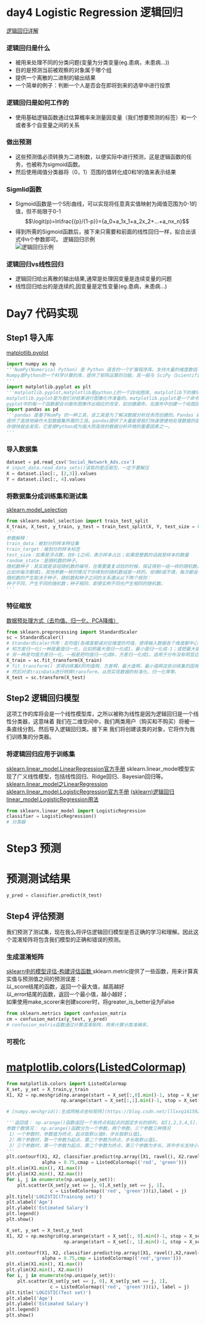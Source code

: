# day4 Logistic Regression 逻辑回归
[逻辑回归详解](https://blog.csdn.net/liulina603/article/details/78676723)
### 逻辑回归是什么
* 被用来处理不同的分类问题(变量为分类变量(eg.患病，未患病...))
* 目的是预测当前被观察的对象属于哪个组
* 提供一个离散的二进制的输出结果
* 一个简单的例子：判断一个人是否会在即将到来的选举中进行投票
### 逻辑回归是如何工作的
* 使用基础逻辑函数通过估算概率来测量因变量（我们想要预测的标签）和一个或者多个自变量之间的关系
### 做出预测
* 这些预测值必须转换为二进制数，以便实际中进行预测，这是逻辑函数的任务，也被称为sigmoid函数。
* 然后使用阈值分类器将（0，1）范围的值转化成0和1的值来表示结果
### Sigmlid函数
* Sigmoid函数是一个S形曲线，可以实现将任意真实值映射为阈值范围为0-1的值，但不局限于0-1  
 $$\logit(p)=ln\frac{{p}/{1-p}}={a_0+a_1x_1+a_2x_2+...+a_nx_n}$$
* 得到所需的Sigmoid函数后，接下来只需要和前面的线性回归一样，拟合出该式中n个参数即可。
逻辑回归示例  
![逻辑回归示例](https://github.com/liangju1996/100-days-of-ml-code/blob/master/图片/day4.png)

### 逻辑回归vs线性回归
* 逻辑回归给出离散的输出结果,通常是处理因变量是连续变量的问题
* 线性回归给出的是连续的,因变量是定性变量(eg.患病，未患病...)

# Day7 代码实现
## Step1 导入库
[matplotlib.pyplot](http://baijiahao.baidu.com/s?id=1579894571835817104&wfr=spider&for=pc)
```python
import numpy as np
'''NumPy(Numerical Python) 是 Python 语言的一个扩展程序库，支持大量的维度数组与矩阵运算，此外也针对数组运算提供大量的数学函数库.
Numpy是Python的一个科学计算的库，提供了矩阵运算的功能，其一般与 SciPy（Scientific Python）和 Matplotlib（绘图库）一起使用.
'''
import matplotlib.pyplot as plt
'''matplotlib.pyplot,matplotlib是python上的一个2D绘图库, matplotlib下的模块pyplot是一个有命令样式的函数集合，
matplotlib.pyplot是为我们对结果进行图像化作准备的。matplotlib.pyplot是一个命令型函数集合，它可以让我们像使用MATLAB一样使用matplotlib。
pyplot中的每一个函数都会对画布图像作出相应的改变，如创建画布、在画布中创建一个绘图区、在绘图区上画几条线、给图像添加文字说明等。'''
import pandas as pd
'''pandas 是基于NumPy 的一种工具，该工具是为了解决数据分析任务而创建的。Pandas 纳入了大量库和一些标准的数据模型，
提供了高效地操作大型数据集所需的工具。pandas提供了大量能使我们快速便捷地处理数据的函数和方法。
你很快就会发现，它是使Python成为强大而高效的数据分析环境的重要因素之一。
'''
```
### 导入数据集
```python
dataset = pd.read_csv('Social_Network_Ads.csv')
# input_data.read_data_sets()读取的是压缩包，一定不要解压
X = dataset.iloc[:, [2,3]].values
Y = dataset.iloc[:, 4].values
```
### 将数据集分成训练集和测试集
[sklearn.model_selection](https://scikit-learn.org/stable/modules/cross_validation.html)
```python
from sklearn.model_selection import train_test_split
X_train, X_test, y_train, y_test = train_test_split(X, Y, test_size = 0.25, random_state = 0)
'''
参数解释：
train_data：被划分的样本特征集
train_target：被划分的样本标签
test_size：如果是浮点数，在0-1之间，表示样本占比；如果是整数的话就是样本的数量
random_state：是随机数的种子。
随机数种子：其实就是该组随机数的编号，在需要重复试验的时候，保证得到一组一样的随机数。
比如你每次都填1，其他参数一样的情况下你得到的随机数组是一样的。但填0或不填，每次都会不一样。
随机数的产生取决于种子，随机数和种子之间的关系遵从以下两个规则：
种子不同，产生不同的随机数；种子相同，即使实例不同也产生相同的随机数。
'''
```

### 特征缩放
[数据预处理方式（去均值、归一化、PCA降维）](https://blog.csdn.net/maqunfi/article/details/82252480)
```python
from sklearn.preprocessing import StandardScaler
sc = StandardScaler()
# StandardScaler作用：去均值(各维度都减对应维度的均值，使得输入数据各个维度都中心化为0，进行去均值的原因是因为如果不去均值的话会容易拟合)
# 和方差归一化(一种是最值归一化，比如把最大值归一化成1，最小值归一化成-1；或把最大值归一化成1，最小值归一化成0。适用于本来就分布在有限范围内的数据。        
# 另一种是均值方差归一化，一般是把均值归一化成0，方差归一化成1。适用于分布没有明显边界的情况。)。且是针对每一个特征维度来做的，而不是针对样本。
X_train = sc.fit_transform(X_train)
# fit_transform() 求得训练集X的均值啊，方差啊，最大值啊，最小值啊这些训练集的固有属性
# 然后对该trainData进行转换transform，从而实现数据的标准化、归一化等等。
X_test = sc.transform(X_test)
```

## Step2 逻辑回归模型

这项工作的库将会是一个线性模型库，之所以被称为线性是因为逻辑回归是一个线性分类器，这意味着
我们在二维空间中，我们两类用户（购买和不购买）将被一条直线分割。然后导入逻辑回归类。接下来
我们将创建该类的对象，它将作为我们训练集的分类器。
### 将逻辑回归应用于训练集
[sklearn.linear_model.LinearRegression官方手册](https://scikitlearn.org/stable/modules/generated/sklearn.linear_model.LinearRegression.html)
sklearn.linear_model模型实现了广义线性模型，包括线性回归、Ridge回归、Bayesian回归等。  
[sklearn.linear_model之LinearRegression](https://blog.csdn.net/jingyi130705008/article/details/78163955)  
[sklearn.linear_model.LogisticRegression官方手册](https://scikit-learn.org/stable/modules/linear_model.html#logistic-regression)
[(sklearn)逻辑回归linear_model.LogisticRegression用法](https://blog.csdn.net/mrxjh/article/details/78499801)
```python
from sklearn.linear_model import LogisticRegression
classifier = LogisticRegression()
# 分类器
```

# Step3 预测
# 预测测试结果
```python
y_pred = classifier.predict(X_test)
```

## Step4 评估预测
我们预测了测试集，现在我么将评估逻辑回归模型是否正确的学习和理解。因此这个混淆矩阵将包含我们模型的正确和错误的预测。
### 生成混淆矩阵
[sklearn中的模型评估-构建评估函数 ](https://www.cnblogs.com/harvey888/p/6964741.html)
sklearn.metric提供了一些函数，用来计算真实值与预测值之间的预测误差：  
以_score结尾的函数，返回一个最大值，越高越好  
以_error结尾的函数，返回一个最小值，越小越好；  
如果使用make_scorer来创建scorer时，将greater_is_better设为False
```python
from sklearn.metrics import confusion_matrix
cm = confusion_matrix(y_test, y_pred)
# confusion_matrix函数通过计算混淆矩阵，用来计算分类准确率。
```

### 可视化
# [matplotlib.colors(ListedColormap)](https://blog.csdn.net/zhaogeng111/article/details/78419015)
```python
from matplotlib.colors import ListedColormap
X_set, y_set = X_train,y_train
X1, X2 = np.meshgrid(np.arange(start = X_set[:,0].min()-1, stop = X_set[:, 0].max()+1, step = 0.01),
                    np.arange(start = X_set[:,1].min()-1, stop = X_set[:, 1].max()+1, setp = 0.01))

# [numpy.meshgrid():生成网格点坐标矩阵](https://blog.csdn.net/lllxxq141592654/article/details/81532855)。

'''返回值： np.arange()函数返回一个有终点和起点的固定步长的排列，如[1,2,3,4,5]，起点是1，终点是5，步长为1。 
参数个数情况： np.arange()函数分为一个参数，两个参数，三个参数三种情况 
 1）一个参数时，参数值为终点，起点取默认值0，步长取默认值1。 
 2）两个参数时，第一个参数为起点，第二个参数为终点，步长取默认值1。 
 3）三个参数时，第一个参数为起点，第二个参数为终点，第三个参数为步长。其中步长支持小数。
'''
plt.contourf(X1, X2, classifier.predict(np.array([X1, ravel(), X2.ravel()]).T).reshape(X1. shape),
             alpha = 0.75,cmap = ListedColormap(('red', 'green')))
plt.xlim(X1.min(), X1.max())
plt.ylim(X2.min(), X2.max())
for i, j in enumerate(np.unique(y_set)):
    plt.scatter(X_set[y_set == j, 0],X_set[y_set == j, 1],
                c = ListedColormap(('red', 'green'))(i),label = j)
plt.titel('LOGISTIC(Training set)')
plt.xlabel('Age')
plt.ylabel('Estimated Salary')
plt.legend()
plt.show()

X_set, y_set = X_test,y_test
X1, X2 = np.meshgrid(np.arange(start = X_set[:, 0].min()-1, stop = X_set[:, 0].max()+1, step = 0.01),
                     np.arange(start = X_set[:, 1].min()-1, stop = X_set[:, 1].max()+1, step = 0.01))

plt.contourf(X1, X2, classifier.predict(np.array([X1, ravel(),X2,ravel()]).T).reshape(X1.shape),
             alpha = 0.75,cmp = ListedColormap(('red','green')))
plt.xlim(X1.min(), X1.max())
plt.ylim(X2.min(), X2.max())
for i, j in enumerate(np.unique(y_set)):
    plt.scatter(X_set[y_set == j, 0], X_set[y_set == j, 1],
                c = ListedColormap(('red', 'green'))(i), label = j)
plt.title('LOGISTIC(Test set)')
plt.xlabel('Age')
plt.ylabel('Estimated Salary')
plt.legend()
plt.show()
```
